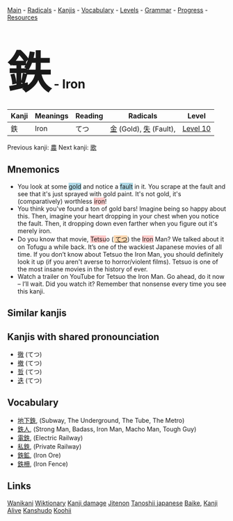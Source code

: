 <style> bigfont {font-size: 100px}</style>
[Main](../README.md) -
[Radicals](../radicals.md) -
[Kanjis](../kanjis.md) -
[Vocabulary](../vocabulary.md) -
[Levels](../levels.md) -
[Grammar](../grammar.md) - 
[Progress](../progress.md) -
[Resources](../resources.md)
# <bigfont> 鉄</bigfont> - Iron 

| Kanji | Meanings | Reading | Radicals | Level |
| --- | --- | --- | --- | --- |
| 鉄 | Iron | てつ | [金](../radicals/金.md) (Gold), [失](../radicals/失.md) (Fault),  | [Level 10](../levels/wk_level10.md) |

Previous kanji: [農](農.md) Next kanji: [歌](歌.md) 

## Mnemonics
 * You look at some <span style="background-color:#ADD8E6"> gold</span> and notice a <span style="background-color:#ADD8E6"> fault</span> in it. You scrape at the fault and see that it's just sprayed with gold paint. It's not gold, it's (comparatively) worthless <span style="background-color:#ffcccb"> iron</span>!
* You think you've found a ton of gold bars! Imagine being so happy about this. Then, imagine your heart dropping in your chest when you notice the fault. Then, it dropping down even farther when you figure out it's merely iron.
* Do you know that movie, <span style="background-color:#ffcccb"> Tetsu</span>o (<span style="background-color:#fed8b1"> [てつ](https://jisho.org/search/てつ)</span>) the <span style="background-color:#ffcccb"> Iron</span> Man? We talked about it on Tofugu a while back. It’s one of the wackiest Japanese movies of all time. If you don’t know about Tetsuo the Iron Man, you should definitely look it up (if you aren't averse to horror/violent films). Tetsuo is one of the most insane movies in the history of ever.
* Watch a trailer on YouTube for Tetsuo the Iron Man. Go ahead, do it now – I’ll wait. Did you watch it? Remember that nonsense every time you see this kanji.


## Similar kanjis
 


## Kanjis with shared pronounciation
 * [徹](徹.md) (てつ)
* [撤](撤.md) (てつ)
* [哲](哲.md) (てつ)
* [迭](迭.md) (てつ)



## Vocabulary
 * [地下鉄](../vocabulary/鉄.md), (Subway, The Underground, The Tube, The Metro)
* [鉄人](../vocabulary/鉄.md), (Strong Man, Badass, Iron Man, Macho Man, Tough Guy)
* [電鉄](../vocabulary/鉄.md), (Electric Railway)
* [私鉄](../vocabulary/鉄.md), (Private Railway)
* [鉄鉱](../vocabulary/鉄.md), (Iron Ore)
* [鉄柵](../vocabulary/鉄.md), (Iron Fence)




## Links 


[Wanikani](https://www.wanikani.com/kanji/鉄)
[Wiktionary](https://en.wiktionary.org/wiki/鉄)
[Kanji damage](http://www.kanjidamage.com/kanji/search?utf8=✓&q=鉄)
[Jitenon](https://jitenon.com/kanji/鉄)
[Tanoshii japanese](https://www.tanoshiijapanese.com/dictionary/kanji.cfm?k=鉄)
[Baike](https://baike.baidu.com/item/鉄),
[Kanji Alive](https://app.kanjialive.com/鉄)
[Kanshudo](https://www.kanshudo.com/searchmn?q=鉄)
[Koohii](https://kanji.koohii.com/study/kanji/鉄)

